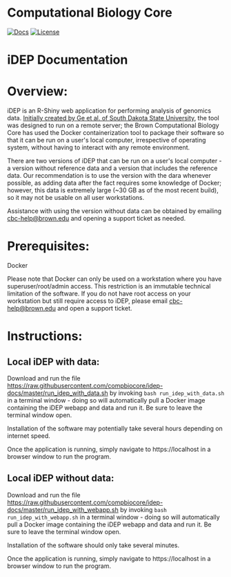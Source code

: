 # Computational Biology Core

[![Docs](https://img.shields.io/badge/docs-stable-blue.svg?style=flat-square)](https://compbiocore.github.io/idep-docs)
[![License](https://img.shields.io/github/license/compbiocore/idep-docs)](https://raw.githubusercontent.com/compbiocore/idep-docs/master/LICENSE)


# iDEP Documentation

# Overview:

iDEP is an R-Shiny web application for performing analysis of genomics data.  [Initially created by Ge et al. of South Dakota State University](https://bmcbioinformatics.biomedcentral.com/articles/10.1186/s12859-018-2486-6), the tool was designed to run on a remote server; the Brown Computational Biology Core has used the Docker containerization tool to package their software so that it can be run on a user's local computer, irrespective of operating system, without having to interact with any remote environment.

There are two versions of iDEP that can be run on a user's local computer - a version without reference data and a version that includes the reference data.  Our recommendation is to use the version with the dara whenever possible, as adding data after the fact requires some knowledge of Docker; however, this data is extremely large (~30 GB as of the most recent build), so it may not be usable on all user workstations.

Assistance with using the version without data can be obtained by emailing cbc-help@brown.edu and opening a support ticket as needed.

# Prerequisites:

Docker

Please note that Docker can only be used on a workstation where you have superuser/root/admin access.  This restriction is an immutable technical limitation of the software.  If you do not have root access on your workstation but still require access to iDEP, please email cbc-help@brown.edu and open a support ticket.

# Instructions:

Local iDEP with data:
---------------------

Download and run the file https://raw.githubusercontent.com/compbiocore/idep-docs/master/run_idep_with_data.sh by invoking `bash run_idep_with_data.sh` in a terminal window - doing so will automatically pull a Docker image containing the iDEP webapp and data and run it.  Be sure to leave the terminal window open.

Installation of the software may potentially take several hours depending on internet speed.

Once the application is running, simply navigate to https://localhost in a browser window to run the program.

Local iDEP without data:
------------------------

Download and run the file https://raw.githubusercontent.com/compbiocore/idep-docs/master/run_idep_with_webapp.sh by invoking `bash run_idep_with_webapp.sh` in a terminal window - doing so will automatically pull a Docker image containing the iDEP webapp and data and run it.  Be sure to leave the terminal window open.

Installation of the software should only take several minutes.

Once the application is running, simply navigate to https://localhost in a browser window to run the program.

